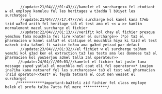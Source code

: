 
           //update:21/04////01:43////kamelet el surcharge<< fel etudiant w el employe kamelou fel les heritages w t3adda l b9iyet les surchatges l
           //update:21/04/////17:47///el surcharge kol kamel kana t7eb tzid wa7ed arith fel heritage ta3 el test ama el << w >> kamlin normalement mazel surcharge el fichier
           //update:22/04////01:13////verifit kol chay el fichier presque yemchou fama mouchkla fel lire khater el surcharge>> (*p) ta3 el pharmacien w kamel salla7 el statique el mouchkla hiya ki tzid el test makech inta ta3mel fi saisie te3ou ama ga3ed yetzad par defaut
           //update:23/04////01:32///el fichiet w el surcharge ta3hom yemchi kol g3ad ken el extraction ta3 les tests ama les donnees ta3 el pharmacien kol you5erjou a3mel talla 3al operateur>>
          //update:24/04////00:03///kamelet el fichier kol juste fama message zayed yatla3 el mouchkla mel cout eli fel operator<<* inajem ina7iha kana netsaref fel les surcharges<< ta3 el test wel pharmacien (nzid operator<<test* el feyda tetna7a el cout men wesset el surcharge) 
         /************important:ba3teli zid fichier fel class employe balek el profa talba 7atta fel mere ***********/
